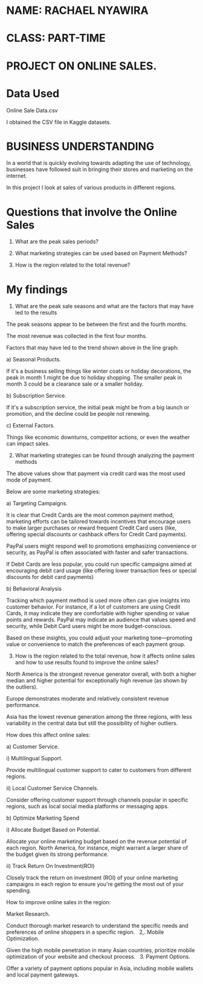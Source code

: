 # NAME: RACHAEL NYAWIRA
# CLASS: PART-TIME


# PROJECT ON ONLINE SALES.


# Data Used 
Online Sale Data.csv

I obtained the CSV file in Kaggle datasets.

# BUSINESS UNDERSTANDING
In a world that is quickly evolving towards adapting the use of technology, businesses have followed suit in bringing their stores and marketing on the internet.


In this project I look at sales of various products in different regions.


# Questions that involve the Online Sales


1. What are the peak sales periods?

2. What marketing strategies can be used based on Payment Methods?

3. How is the region related to the total revenue?

# My findings


1. What are the peak sale seasons and what are the factors that may have led to the results

The peak seasons  appear to be between the first and the fourth months.

The most revenue was collected in the first four months.

Factors that may have led to the trend shown above in the line graph:

a) Seasonal Products.

If it's a business selling things like winter coats or holiday decorations, the peak in month 1 might be due to holiday shopping. The smaller peak in month 
3 could be a clearance sale or a smaller holiday.

b) Subscription Service.

If it's a subscription service, the initial peak might be from a big launch or promotion, and the decline could be people not renewing.

c) External Factors.

Things like economic downturns, competitor actions, or even the weather can impact sales.


2.  What marketing strategies can be found through analyzing the payment methods


The above values show that payment via credit card was the most used mode of payment.

Below are some marketing strategies:

a) Targeting Campaigns.

It is clear that Credit Cards are the most common payment method, marketing efforts can be tailored towards incentives that encourage users to make larger purchases or reward frequent Credit Card users (like, offering special discounts or cashback offers for Credit Card payments).

PayPal users might respond well to promotions emphasizing convenience or security, as PayPal is often associated with faster and safer transactions.

If Debit Cards are less popular, you could run specific campaigns aimed at encouraging debit card usage (like offering lower transaction fees or special discounts for debit card payments)

b) Behavioral Analysis

Tracking which payment method is used more often can give insights into customer behavior. For instance, if a lot of customers are using Credit Cards, it may indicate they are comfortable with higher spending or value points and rewards. PayPal may indicate an audience that values speed and security, while Debit Card users might be more budget-conscious.

Based on these insights, you could adjust your marketing tone—promoting value or convenience to match the preferences of each payment group.


3. How is the region related to the total revenue, how it affects online sales and how to use results found to improve the online sales?


North America is the strongest revenue generator overall, with both a higher median and higher potential for exceptionally high revenue (as shown by the outliers).

Europe demonstrates moderate and relatively consistent revenue performance.

Asia has the lowest revenue generation among the three regions, with less variability in the central data but still the possibility of higher outliers.

How does this affect online sales:

a) Customer Service.

i) Multilingual Support.

Provide multilingual customer support to cater to customers from different regions.   

ii) Local Customer Service Channels.

Consider offering customer support through channels popular in specific regions, such as local social media platforms or messaging apps.

b) Optimize Marketing Spend

i) Allocate Budget Based on Potential.

Allocate your online marketing budget based on the revenue potential of each region. North America, for instance, might warrant a larger share of the budget given its strong performance.

ii) Track Return On Investment(ROI)

Closely track the return on investment (ROI) of your online marketing campaigns in each region to ensure you're getting the most out of your spending.

How to improve online sales in the region:

Market Research.

Conduct thorough market research to understand the specific needs and preferences of online shoppers in a specific region. 
  
2,. Mobile Optimization.

Given the high mobile penetration in many Asian countries, prioritize mobile optimization of your website and checkout process. 
  
3. Payment Options.

Offer a variety of payment options popular in Asia, including mobile wallets and local payment gateways.

